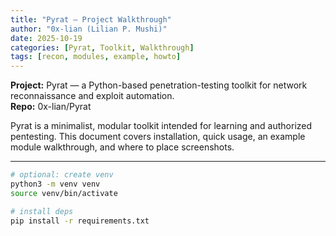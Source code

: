 ```yaml
---
title: "Pyrat — Project Walkthrough"
author: "0x-lian (Lilian P. Mushi)"
date: 2025-10-19
categories: [Pyrat, Toolkit, Walkthrough]
tags: [recon, modules, example, howto]
---
```


**Project:** Pyrat — a Python-based penetration-testing toolkit for network reconnaissance and exploit automation.  
**Repo:** 0x-lian/Pyrat

Pyrat is a minimalist, modular toolkit intended for learning and authorized pentesting. This document covers installation, quick usage, an example module walkthrough, and where to place screenshots.

---


```bash
# optional: create venv
python3 -m venv venv
source venv/bin/activate

# install deps
pip install -r requirements.txt

